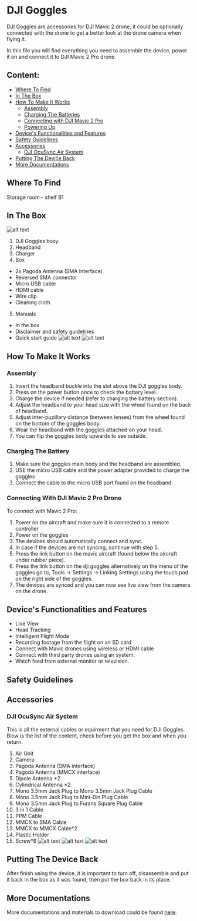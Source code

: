 # DJI Goggles

DJI Goggles are accessories for DJI Mavic 2 drone, it could be optionally connected with the drone to get a better look at the drone camera when flying it.

In this file you will find everything you need to assemble the device, power it on and connect it to DJI Mavic 2 Pro drone.

## Content:

- [Where To Find](#where-to-find)
- [In The Box](#in-the-box)
- [How To Make It Works](#how-to-make-it-works)
  - [Assembly](#assembly)
  - [Charging The Batteries](#charging-the-batteries)
  - [Connecting with DJI Mavic 2 Pro](#connecting-with-dji-mavic-2-pro-drone)
  - [Powering Up](#powering-up)
- [Device's Functionalities and Features](#devices-functionalities-and-features)
- [Safety Guidelines](#safety-guidelines)
- [Accessories](#accessories)
  - [DJI OcuSync Air System](#dji-ocusync-air-system)
- [Putting The Device Back](#putting-the-device-back)
- [More Documentations](more-documentations)


## Where To Find
Storage room - shelf B1


## In The Box

![alt text](https://github.com/SERLatBTH/DJIMavic2Pro/blob/master/images/DJI%20Goggles/Details%20in%20DJI%20Goggles%20Box.jpg)
1. DJI Goggles boxy.
2. Headband
3. Charger
4. Box
  + 2x Pagoda Antenna (SMA Interface)
  + Reversed SMA connector
  + Micro USB cable
  + HDMI cable
  + Wire clip
  + Cleaning cloth
5. Manuals
  + In the box
  + Disclaimer and safety guidelines
  + Quick start guide
![alt text](https://github.com/SERLatBTH/DJIMavic2Pro/blob/master/images/DJI%20Goggles/Layer%201.jpg)
![alt text](https://github.com/SERLatBTH/DJIMavic2Pro/blob/master/images/DJI%20Goggles/Layer%202.jpg)


## How To Make It Works

### Assembly

1. Insert the headband buckle into the slot above the DJI goggles body.
2. Press on the power button once to check the battery level.
3. Charge the device if needed (refer to charging the battery section).
4. Adjust the headband to your head size with the wheel found on the back of headband.
5. Adjust inter-pupillary distance (between lenses) from the wheel found on the bottom of the goggles body.
6. Wear the headband with the goggles attached on your head.
7. You can flip the goggles body upwards to see outside.

### Charging The Battery

1. Make sure the goggles main body and the headband are assembled.
2. USE the micro USB cable and the power adapter provided to charge the goggles
3. Connect the cable to the micro USB port found on the headband.

### Connecting With DJI Mavic 2 Pro Drone

To connect with Mavic 2 Pro:

1. Power on the aircraft and make sure it is connected to a remote controller
2. Power on the goggles
3. The devices should automatically connect and sync.
4. In case if the devices are not syncing, continue with step 5.
5. Press the link button on the mavic aircraft (found below the aircraft under rubber piece).
6. Press the link button on the dji goggles alternatively on the menu of the goggles go to, Tools -> Settings -> Linking Settings using the touch pad on the right side of the goggles.
7. The devices are synced and you can now see live view from the camera on the drone.

## Device's Functionalities and Features

* Live View
* Head Tracking
* Intelligent Flight Mode
* Recording footage from the flight on an SD card
* Connect with Mavic drones using wireless or HDMI cable
* Connect with third party drones using air system.
* Watch feed from external monitor or television.


## Safety Guidelines

## Accessories
### DJI OcuSync Air System
This is all the external cables or equirment that you need for DJI Goggles. Blow is the list of the content, check before you get the box and when you return.
1. Air Unit
2. Camera
3. Pagoda Antenna (SMA interface)
4. Pagoda Antenna (MMCX interface)
5. Dipole Antenna *2
6. Cylindrical Antenna *2
7. Mono 3.5mm Jack Plug to Mono 3.5mm Jack Plug Cable
8. Mono 3.5mm Jack Plug to Mini-Din Plug Cable
9. Mono 3.5mm Jack Plug to Furans Square Plug Cable
10. 3 in 1 Cable
11. PPM Cable
12. MMCX to SMA Cable
13. MMCX to MMCX Cable*2
14. Plastic Holder
15. Screw*6
![alt text](/images/DJI%20OcuSync%20Air%20System/box.jpg)
![alt text](/images/DJI%20OcuSync%20Air%20System/DJI%20OcuSync%20Air%20System%20Box%20content.jpg)
![alt text](/images/DJI%20OcuSync%20Air%20System/detailedContent.png)

## Putting The Device Back

After finish using the device, it is important to turn off, disassemble and put it back in the box as it was found, then put the box back in its place.

## More Documentations

More documentations and materials to download could be found [here](https://www.dji.com/se/dji-goggles/info#downloads).
